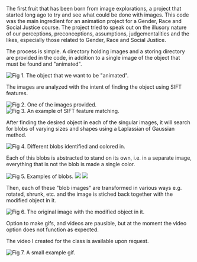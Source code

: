 The first fruit that has been born from image explorations, a project that
started long ago to try and see what could be done with images. This code was
the main ingredient for an animation project for a Gender, Race and Social
Justice course. The project tried to speak out on the illusory nature of our
perceptions, preconceptions, assumptions, judgementalities and the likes,
especially those related to Gender, Race and Social Justice.

The process is simple. A directory holding images and a storing directory are
provided in the code, in addition to a single image of the object that must be
found and "animated".

![Fig 1. The object that we want to be "animated".](./object_img.png)

The images are analyzed with the intent of finding the object using SIFT
features.

![Fig 2. One of the images provided.](./original_img.png)
![Fig 3. An example of SIFT feature matching.](./sift_example.png)

After finding the desired object in each of the singular images, it will search
for blobs of varying sizes and shapes using a Laplassian of Gaussian method.

![Fig 4. Different blobs identified and colored in.](./all_blobs.png)

Each of this blobs is abstracted to stand on its own, i.e. in a separate image,
everything that is not the blob is made a single color.

![Fig 5. Examples of blobs.](./blob_1.png) ![](./blob_2.png) ![](blob_3.png)

Then, each of these "blob images" are transformed in various ways e.g. rotated,
shrunk, etc. and the image is stiched back together with the modified object
in it.

![Fig 6. The original image with the modified object in it.](./mod_img.png)

Option to make gifs, and videos are pausible, but at the moment the video option
does not function as expected.

The video I created for the class is available upon request.

![Fig 7. A small example gif.](./idea5.gif)
